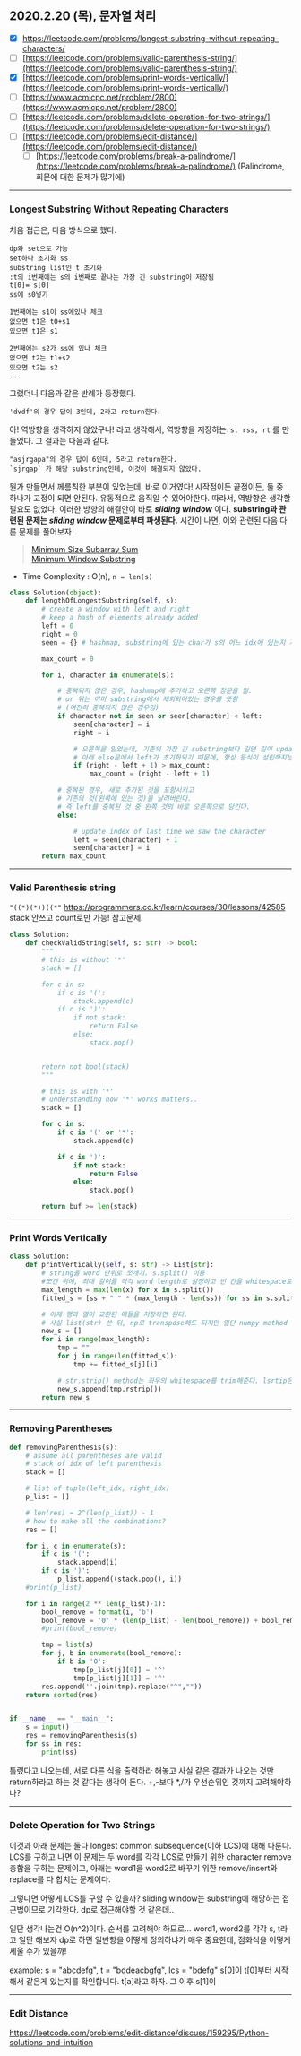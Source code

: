 ## 2020.2.20 (목), 문자열 처리
- [x] https://leetcode.com/problems/longest-substring-without-repeating-characters/
- [ ] [https://leetcode.com/problems/valid-parenthesis-string/](https://leetcode.com/problems/valid-parenthesis-string/)
- [x] [https://leetcode.com/problems/print-words-vertically/](https://leetcode.com/problems/print-words-vertically/)
- [ ] [https://www.acmicpc.net/problem/2800](https://www.acmicpc.net/problem/2800)
- [ ] [https://leetcode.com/problems/delete-operation-for-two-strings/](https://leetcode.com/problems/delete-operation-for-two-strings/)
- [ ] [https://leetcode.com/problems/edit-distance/](https://leetcode.com/problems/edit-distance/)
  - [ ] [https://leetcode.com/problems/break-a-palindrome/](https://leetcode.com/problems/break-a-palindrome/) (Palindrome, 회문에 대한 문제가 많기에)

 ---

 ### Longest Substring Without Repeating Characters
 처음 접근은, 다음 방식으로 했다.

```
dp와 set으로 가능
set하나 초기화 ss
substring list인 t 초기화
:t의 i번째에는 s의 i번째로 끝나는 가장 긴 substring이 저장됨
t[0]= s[0]
ss에 s0넣기

1번째에는 s1이 ss에있나 체크
없으면 t1은 t0+s1
있으면 t1은 s1

2번째에는 s2가 ss에 있나 체크
없으면 t2는 t1+s2
있으면 t2는 s2
...
```
그랬더니 다음과 같은 반례가 등장했다.

```
'dvdf'의 경우 답이 3인데, 2라고 return한다.
```
아! 역방향을 생각하지 않았구나! 라고 생각해서, 역방향을 저장하는`rs, rss, rt` 를 만들었다. 그 결과는 다음과 같다.

```
"asjrgapa"의 경우 답이 6인데, 5라고 return한다.
`sjrgap` 가 해당 substring인데, 이것이 해결되지 않았다.
```
뭔가 만들면서 께름칙한 부분이 있었는데, 바로 이거였다! 시작점이든 끝점이든, 둘 중 하나가 고정이 되면 안된다. 유동적으로 움직일 수 있어야한다. 따라서, 역방향은 생각할 필요도 없었다. 이러한 방향의 해결안이 바로 ***sliding window*** 이다. **substring과 관련된 문제는 *sliding window* 문제로부터 파생된다.** 시간이 나면, 이와 관련된 다음 다른 문제를 풀어보자.

> [Minimum Size Subarray Sum](https://leetcode.com/problems/minimum-size-subarray-sum/)  
> [Minimum Window Substring](https://leetcode.com/problems/minimum-window-substring/)  

 - Time Complexity : O(n), `n = len(s)`
```python
class Solution(object):
    def lengthOfLongestSubstring(self, s):
        # create a window with left and right
        # keep a hash of elements already added
        left = 0
        right = 0
        seen = {} # hashmap, substring에 있는 char가 s의 어느 idx에 있는지 저장.

        max_count = 0

        for i, character in enumerate(s):

            # 중복되지 않은 경우, hashmap에 추가하고 오른쪽 창문을 밂.
            # or 뒤는 이미 substring에서 제외되어있는 경우를 뜻함
            # (여전히 중복되지 않은 경우임)
            if character not in seen or seen[character] < left:
                seen[character] = i
                right = i

                # 오른쪽을 밀었는데, 기존의 가장 긴 substring보다 길면 길이 update.
                # 아래 else문에서 left가 초기화되기 때문에, 항상 등식이 성립하지는 않는다.
                if (right - left + 1) > max_count:
                    max_count = (right - left + 1)

            # 중복된 경우, 새로 추가된 것을 포함시키고
            # 기존의 것(왼쪽에 있는 것)을 날려버린다.
            # 즉 left를 중복된 것 중 왼쪽 것의 바로 오른쪽으로 당긴다.
            else:

                # update index of last time we saw the character
                left = seen[character] + 1
                seen[character] = i
        return max_count
```

---

### Valid Parenthesis string

`"((*)(*))((*"`
https://programmers.co.kr/learn/courses/30/lessons/42585
stack 안쓰고 count로만 가능! 참고문제.

```python
class Solution:
    def checkValidString(self, s: str) -> bool:
        """
        # this is without '*'
        stack = []

        for c in s:
            if c is '(':
                stack.append(c)
            if c is ')':
                if not stack:
                    return False
                else:
                    stack.pop()


        return not bool(stack)
        """

        # this is with '*'
        # understanding how '*' works matters..
        stack = []

        for c in s:
            if c is '(' or '*':
                stack.append(c)

            if c is ')':
                if not stack:
                    return False
                else:
                    stack.pop()

        return buf >= len(stack)
```
---
### Print Words Vertically
```python
class Solution:
    def printVertically(self, s: str) -> List[str]:
        # string을 word 단위로 쪼개기. s.split() 이용
        #쪼갠 뒤에, 최대 길이를 각각 word length로 설정하고 빈 칸을 whitespace로 채워야하므로 다음 작업을 해줌. fitted_s에 최대길이로 맞춰진 word들이 list화 되어서 저장됨.
        max_length = max(len(x) for x in s.split())
        fitted_s = [ss + " " * (max_length - len(ss)) for ss in s.split()]

        # 이제 행과 열이 교환된 애들을 저장하면 된다.
        # 사실 list(str) 쓴 뒤, np로 transpose해도 되지만 일단 numpy method 없이 작업함.
        new_s = []
        for i in range(max_length):
            tmp = ""
            for j in range(len(fitted_s)):
                tmp += fitted_s[j][i]

            # str.strip() method는 좌우의 whitespace를 trim해준다. lsrtip은 왼쪽만, rstrip은 오른쪽만.
            new_s.append(tmp.rstrip())
        return new_s

```

---
### Removing Parentheses

```python
def removingParenthesis(s):
    # assume all parentheses are valid
    # stack of idx of left parenthesis
    stack = []

    # list of tuple(left_idx, right_idx)
    p_list = []

    # len(res) = 2^(len(p_list)) - 1
    # how to make all the combinations?
    res = []

    for i, c in enumerate(s):
        if c is '(':
            stack.append(i)
        if c is ')':
            p_list.append((stack.pop(), i))
    #print(p_list)

    for i in range(2 ** len(p_list)-1):
        bool_remove = format(i, 'b')
        bool_remove = '0' * (len(p_list) - len(bool_remove)) + bool_remove
        #print(bool_remove)

        tmp = list(s)
        for j, b in enumerate(bool_remove):
            if b is '0':
                tmp[p_list[j][0]] = '^'
                tmp[p_list[j][1]] = '^'
        res.append(''.join(tmp).replace("^",""))
    return sorted(res)


if __name__ == "__main__":
    s = input()
    res = removingParenthesis(s)
    for ss in res:
        print(ss)

```

틀렸다고 나오는데, 서로 다른 식을 출력하라 해놓고 사실 같은 결과가 나오는 것만 return하라고 하는 것 같다는 생각이 든다. +,-보다 \*,/가 우선순위인 것까지 고려해야하나?


---

### Delete Operation for Two Strings
이것과 아래 문제는 둘다 longest common subsequence(이하 LCS)에 대해 다룬다.
LCS를 구하고 나면 이 문제는 두 word를 각각 LCS로 만들기 위한 character remove 총합을 구하는 문제이고,
아래는 word1을 word2로 바꾸기 위한 remove/insert와 replace를 다 합치는 문제이다.

그렇다면 어떻게 LCS를 구할 수 있을까?
sliding window는 substring에 해당하는 접근법이므로 기각한다.
dp로 접근해야할 것 같은데..

일단 생각나는건 O(n^2)이다.
순서를 고려해야 하므로... word1, word2를 각각 s, t라고 일단 해보자
dp로 하면 일반항을 어떻게 정의하냐가 매우 중요한데,
점화식을 어떻게 세울 수가 있을까!

example: s = "abcdefg", t = "bddeacbgfg", lcs = "bdefg"
s[0]이 t[0]부터 시작해서 같은게 있는지를 확인합니다. t[a]라고 하자.
그 이후 s[1]이




---
### Edit Distance

https://leetcode.com/problems/edit-distance/discuss/159295/Python-solutions-and-intuition

